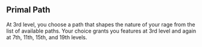 ## Primal Path
At 3rd level, you choose a path that shapes the nature of your rage from the list of available paths. Your choice grants you features at 3rd level and again at 7th, 11th, 15th, and 19th levels.

<!--
Changes:
- notice the new levels for subclasses:
- before: 3 6 10 14
-  after: 3 7 11 15 19
- there is an extra subclass upgrade near the end.

!TODO:
- potentially replace a level with a ribbon ability in the base class.
-->
